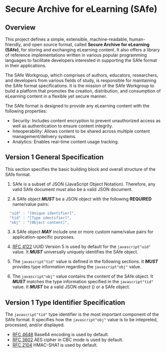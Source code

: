 # Secure Archive for eLearning (SAfe)

## Overview
This project defines a simple, extensible, machine-readable, human-friendly, and open source format, called **Secure Archive for eLearning (SAfe)**, for storing and exchanging eLearning content. It also offers a library of reference implementations written in various popular programming languages to facilitate developers interested in supporting the SAfe format in their applications.

The SAfe Workgroup, which comprises of authors, educators, researchers, and developers from various fields of study, is responsible for maintaining the SAfe format specifications. It is the mission of the SAfe Workgroup to build a platform that promotes the creation, distribution, and consumption of eLearning content in a flexible yet secure manner. 

The SAfe format is designed to provide any eLearning content with the following properties:
* Security: Includes content encryption to prevent unauthorized access as well as authentication to ensure content integrity. 
* Inteoperability: Allows content to be shared across multiple content management/delivery systems. 
* Analytics: Enables real-time content usage tracking.

## Version 1 General Specification
This section specifies the basic building block and overall structure of the SAfe format.

1. SAfe is a subset of JSON (JavaScript Object Notation). Therefore, any valid SAfe document must also be a valid JSON document.

2. A SAfe object ***MUST*** be a JSON object with the following **REQUIRED** name/value pairs:
```javascript
  "uid" : "[Unique identifier]",
  "tid" : "[Type identifier]",
  "obj" : "[Object content]",
```

3. A SAfe object ***MAY*** include one or more custom name/value pairs for application-specific purposes.

4. [RFC 4122](https://tools.ietf.org/html/rfc4122) UUID Version 5 is used by default for the ```javascript"uid"``` value. It ***MUST*** universally uniquely identifies the SAfe object.

5. The ```javascript"tid"``` value is defined in the following sections. It ***MUST*** provides type information regarding the ```javascript"obj"``` value.

6. The ```javascript"obj"``` value contains the content of the SAfe object. It ***MUST*** matches the type information specified in the ```javascript"tid"``` value. It ***MUST*** be a valid JSON object () or a SAfe object.

## Version 1 Type Identifier Specification
The ```javascript"tid"``` type identifier is the most important component of the SAfe format. It specifies how the ```javascript"obj"``` value is to be intepreted, processed, and/or displayed.


  - [RFC 4648](https://tools.ietf.org/html/rfc4648) Base64 encoding is used by default.
  - [RFC 3602](https://tools.ietf.org/html/rfc3602) AES cipher in CBC mode is used by default.
  - [RFC 2104](https://tools.ietf.org/html/rfc2104) HMAC-SHA1 is used by default.
